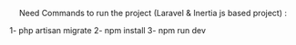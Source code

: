 <p align="center">
Need Commands to run the project (Laravel & Inertia js based project) :

1- php artisan migrate
2- npm install
3- npm run dev
</p>

 